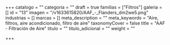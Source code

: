 +++
catalogo = ""
categoria = ""
draft = true
familias = ["Filtros"]
galeria = []
id = "13"
imagen = "/v1633615820/AAF_-_Flanders_dm2we5.png"
industrias = []
marcas = []
meta_description = ""
meta_keywords = "Aire, filtros, aire acondicionado, filtro de aire"
taxonomyCover = false
title = "AAF - Filtración de Aire"
titulo = ""
titulo_adicional = ""
weight = ""

+++

